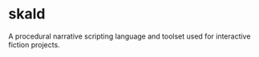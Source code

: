 # skald
A procedural narrative scripting language and toolset used for interactive fiction projects.
